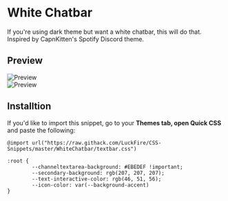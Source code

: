 # White Chatbar
If you're using dark theme but want a white chatbar, this will do that. Inspired by CapnKitten's Spotify Discord theme.

## Preview
![Preview](https://cdn.discordapp.com/attachments/738968109288914976/755880036917182524/unknown.png)  
![Preview](https://cdn.discordapp.com/attachments/738968109288914976/755881253043044563/unknown.png)

## Installtion
If you'd like to import this snippet, go to your **Themes tab, open Quick CSS** and paste the following:

    @import url("https://raw.githack.com/LuckFire/CSS-Snippets/master/WhiteChatbar/textbar.css")
    
    :root {
            --channeltextarea-background: #EBEDEF !important;
            --secondary-background: rgb(207, 207, 207);
            --text-interactive-color: rgb(46, 51, 56); 
            --icon-color: var(--background-accent)
    }
